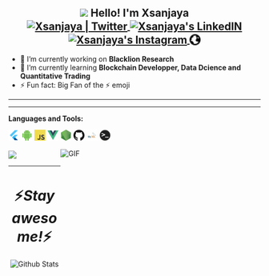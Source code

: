 <h2 align="center"> <img src="https://media.giphy.com/media/hvRJCLFzcasrR4ia7z/giphy.gif" width="25px"> Hello! I'm Xsanjaya
<br/>
<a href="https://twitter.com/ikhsnjy">
  <img align="center" alt="Xsanjaya | Twitter" width="22px" src="https://cdn.jsdelivr.net/npm/simple-icons@v3/icons/twitter.svg" />
</a>
<a href="https://www.linkedin.com/in/xsanjaya/">
  <img align="center" alt="Xsanjaya's LinkedIN" width="22px" src="https://cdn.jsdelivr.net/npm/simple-icons@v3/icons/linkedin.svg" />
</a>
<a href="https://www.instagram.com/ikhsnjy">
  <img align="center" alt="Xsanjaya's Instagram" width="22px" src="https://cdn.jsdelivr.net/npm/simple-icons@v3/icons/instagram.svg" />
</a>
<a href="https://xsanjaya.me">
  <img align="center" alt="Xsanjaya's Instagram" width="22px" src="https://raw.githubusercontent.com/iconic/open-iconic/master/svg/globe.svg" />
</a>
</h2>

- 🔭 I’m currently working on **Blacklion Research**
- 🌱 I’m currently learning **Blockchain Developper, Data Dcience and Quantitative Trading**
- ⚡ Fun fact: Big Fan of the :zap: emoji

-------

-------



**Languages and Tools:**  

<code><img height="22" src="https://raw.githubusercontent.com/github/explore/80688e429a7d4ef2fca1e82350fe8e3517d3494d/topics/flutter/flutter.png"></code>
<code><img height="22" src="https://raw.githubusercontent.com/github/explore/80688e429a7d4ef2fca1e82350fe8e3517d3494d/topics/android/android.png"></code>
<code><img height="22" src="https://raw.githubusercontent.com/github/explore/80688e429a7d4ef2fca1e82350fe8e3517d3494d/topics/javascript/javascript.png"></code>
<code><img height="22" src="https://raw.githubusercontent.com/github/explore/80688e429a7d4ef2fca1e82350fe8e3517d3494d/topics/vue/vue.png"></code>
<code><img height="22" src="https://raw.githubusercontent.com/github/explore/80688e429a7d4ef2fca1e82350fe8e3517d3494d/topics/nodejs/nodejs.png"></code>
<code><img height="22" src="https://raw.githubusercontent.com/github/explore/78df643247d429f6cc873026c0622819ad797942/topics/github/github.png"></code>
<code><img height="22" src="https://raw.githubusercontent.com/github/explore/80688e429a7d4ef2fca1e82350fe8e3517d3494d/topics/mysql/mysql.png"></code>
<code><img height="22" src="https://raw.githubusercontent.com/github/explore/80688e429a7d4ef2fca1e82350fe8e3517d3494d/topics/terminal/terminal.png"></code>



<a href="https://github.com/Xsanjaya">
  <img align="center" src="https://github-readme-stats.vercel.app/api/top-langs/?username=Xsanjaya&theme=light&hide_langs_below=1" />
</a>

<a href="https://github.com/Xsanjaya">
 <img align="right"  alt='GIF' src="https://github.com/abhisheknaiidu/abhisheknaiidu/blob/master/code.gif?raw=true" width="400" height="280"/>
</a>

-------
<h1 align='center'>⚡️<i>Stay awesome!</i>⚡️</h1>

<p align="center">
        <img src="https://raw.githubusercontent.com/bornmay/bornmay/Update/svg/Bottom.svg" alt="Github Stats" />
</p>
